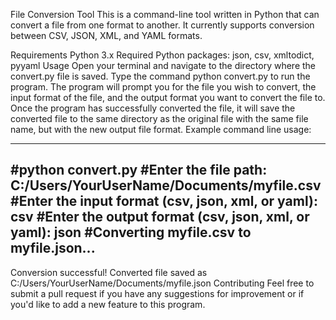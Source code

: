 File Conversion Tool
This is a command-line tool written in Python that can convert a file from one format to another. It currently supports conversion between CSV, JSON, XML, and YAML formats.

Requirements
Python 3.x
Required Python packages: json, csv, xmltodict, pyyaml
Usage
Open your terminal and navigate to the directory where the convert.py file is saved.
Type the command python convert.py to run the program.
The program will prompt you for the file you wish to convert, the input format of the file, and the output format you want to convert the file to.
Once the program has successfully converted the file, it will save the converted file to the same directory as the original file with the same file name, but with the new output file format.
Example command line usage:

-------------------------------------------------------------------------------------------------
#python convert.py
#Enter the file path: C:/Users/YourUserName/Documents/myfile.csv
#Enter the input format (csv, json, xml, or yaml): csv
#Enter the output format (csv, json, xml, or yaml): json
#Converting myfile.csv to myfile.json...
-------------------------------------------------------------------------------------------------
Conversion successful! Converted file saved as C:/Users/YourUserName/Documents/myfile.json
Contributing
Feel free to submit a pull request if you have any suggestions for improvement or if you'd like to add a new feature to this program.
